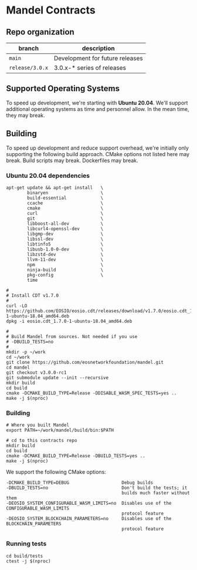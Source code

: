 # Mandel Contracts

## Repo organization

| branch                | description |
| ------                | ----------- |
| `main`                | Development for future releases |
| `release/3.0.x`       | 3.0.x-* series of releases |

## Supported Operating Systems

To speed up development, we're starting with **Ubuntu 20.04**. We'll support additional operating systems as time and personnel allow. In the mean time, they may break.

## Building

To speed up development and reduce support overhead, we're initially only supporting the following build approach. CMake options not listed here may break. Build scripts may break. Dockerfiles may break.

### Ubuntu 20.04 dependencies

```
apt-get update && apt-get install   \
        binaryen                    \
        build-essential             \
        ccache                      \
        cmake                       \
        curl                        \
        git                         \
        libboost-all-dev            \
        libcurl4-openssl-dev        \
        libgmp-dev                  \
        libssl-dev                  \
        libtinfo5                   \
        libusb-1.0-0-dev            \
        libzstd-dev                 \
        llvm-11-dev                 \
        npm                         \
        ninja-build                 \
        pkg-config                  \
        time

#
# Install CDT v1.7.0
#
curl -LO https://github.com/EOSIO/eosio.cdt/releases/download/v1.7.0/eosio.cdt_1.7.0-1-ubuntu-18.04_amd64.deb
dpkg -i eosio.cdt_1.7.0-1-ubuntu-18.04_amd64.deb

#
# Build Mandel from sources. Not needed if you use
# -DBUILD_TESTS=no
#
mkdir -p ~/work
cd ~/work
git clone https://github.com/eosnetworkfoundation/mandel.git
cd mandel
git checkout v3.0.0-rc1
git submodule update --init --recursive
mkdir build
cd build
cmake -DCMAKE_BUILD_TYPE=Release -DDISABLE_WASM_SPEC_TESTS=yes ..
make -j $(nproc)
```

### Building

```
# Where you built Mandel
export PATH=~/work/mandel/build/bin:$PATH

# cd to this contracts repo  
mkdir build
cd build
cmake -DCMAKE_BUILD_TYPE=Release -DBUILD_TESTS=yes ..
make -j $(nproc)
```

We support the following CMake options:
```
-DCMAKE_BUILD_TYPE=DEBUG                    Debug builds
-DBUILD_TESTS=no                            Don't build the tests; it
                                            builds much faster without them
-DEOSIO_SYSTEM_CONFIGURABLE_WASM_LIMITS=no  Disables use of the CONFIGURABLE_WASM_LIMITS
                                            protocol feature
-DEOSIO_SYSTEM_BLOCKCHAIN_PARAMETERS=no     Disables use of the BLOCKCHAIN_PARAMETERS
                                            protocol feature
```

### Running tests

```
cd build/tests
ctest -j $(nproc)
```
